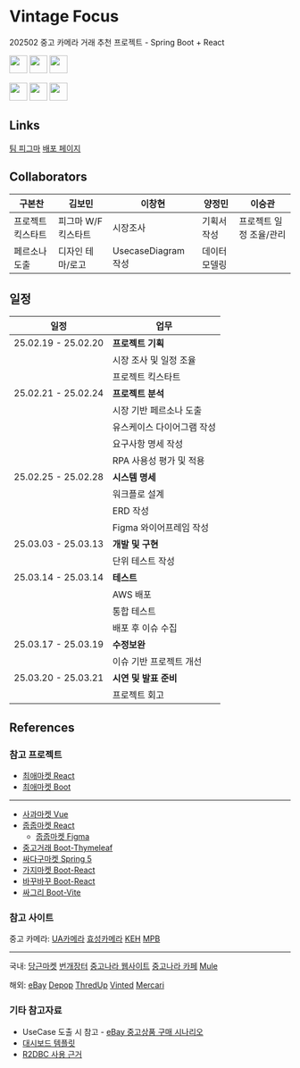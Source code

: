 # Vintage Focus
202502 중고 카메라 거래 추천 프로젝트 - Spring Boot + React

<img style="height:2rem" src="https://img.shields.io/badge/mysql-4479A1?logo=mysql&logoColor=white"> <img style="height:2rem" src="https://img.shields.io/badge/springboot-6DB33F?logo=springboot&logoColor=white" > <img style="height:2rem" src="https://img.shields.io/badge/react-61DAFB?logo=react&logoColor=black" >

<img style="height:2rem" src="https://img.shields.io/badge/github-181717?logo=github&logoColor=white"> <img style="height:2rem" src="https://img.shields.io/badge/git-F05032?logo=git&logoColor=white"> <img style="height:2rem" src="https://img.shields.io/badge/figma-F24E1E?logo=figma&logoColor=white">

## Links
[팀 피그마](https://www.figma.com/design/bxcAtwnftTL3TpUb7MCydz/Vintage-Focus-(Copy)?node-id=0-1&t=249OAPPgPHnKvbSD-1)
[배포 페이지](https://lrl.kr/cgzdf)

## Collaborators
| 구본찬 | 김보민 | 이창현 | 양정민 | 이승관 |
| --- | --- | --- | --- | --- |
| 프로젝트 킥스타트 | 피그마 W/F 킥스타트 | 시장조사 | 기획서 작성 | 프로젝트 일정 조율/관리 |
| 페르소나 도출 | 디자인 테마/로고 | UsecaseDiagram 작성 | 데이터 모델링 | |

## 일정
| 일정 | 업무 |
| --- | --- |
| 25.02.19 - 25.02.20 | **프로젝트 기획** |
| | 시장 조사 및 일정 조율 |
| | 프로젝트 킥스타트 |
| 25.02.21 - 25.02.24 | **프로젝트 분석** |
| | 시장 기반 페르소나 도출 |
| | 유스케이스 다이어그램 작성 |
| | 요구사항 명세 작성 |
| | RPA 사용성 평가 및 적용 |
| 25.02.25 - 25.02.28 | **시스템 명세** |
| | 워크플로 설계 |
| | ERD 작성 |
| | Figma 와이어프레임 작성 |
| 25.03.03 - 25.03.13 | **개발 및 구현** |
| | 단위 테스트 작성 |
| 25.03.14 - 25.03.14 | **테스트** |
| | AWS 배포 |
| | 통합 테스트 |
| | 배포 후 이슈 수집 |
| 25.03.17 - 25.03.19 | **수정보완** |
| | 이슈 기반 프로젝트 개선 |
| 25.03.20 - 25.03.21 | **시연 및 발표 준비** |
| | 프로젝트 회고 |


## References

### 참고 프로젝트

- [최애마켓 React](https://github.com/ChoiaeMarket/ChoiaeMarket_Web)
- [최애마켓 Boot](https://github.com/ChoiaeMarket/ChoiaeMarket_Server)

-----

- [사과마켓 Vue](https://isfpp.tistory.com/161)
- [줍줍마켓 React](https://github.com/HyunseoKoo/React_Final_Project?tab=readme-ov-file)
  - [줍줍마켓 Figma](https://www.figma.com/design/q7b02izl7kucudDRoXtmav/%EC%A4%8D%EC%A4%8D%EB%A7%88%EC%BC%93(%EC%A4%91%EA%B3%A0%EA%B1%B0%EB%9E%98%EC%84%9C%EB%B9%84%EC%8A%A4))
- [중고거래 Boot-Thymeleaf](https://github.com/jooro122/Spring_SecondHand)
- [싸다구마켓 Spring 5](https://github.com/junecheolpark/Market)
- [가지마켓 Boot-React](https://github.com/gaji-market/gaji-market)
- [바꾸바꾸 Boot-React](https://github.com/angielxx/baggu-baggu)
- [싸그리 Boot-Vite](https://github.com/handaldog/SSAGRI)

### 참고 사이트

중고 카메라:
[UA카메라](https://uacamera.co.kr/)
[효성카메라](https://hscdna.com/)
[KEH](https://www.keh.com/)
[MPB](https://www.mpb.com/)

--------------------------------

국내: [당근마켓](https://www.daangn.com/kr)
[번개장터](https://m.bunjang.co.kr/)
[중고나라 웹사이트](https://web.joongna.com/)
[중고나라 카페](https://cafe.naver.com/f-e/cafes/10050146/introduction/ranking)
[Mule](https://www.mule.co.kr/)

해외: [eBay](https://www.ebay.com/)
[Depop](https://www.depop.com/)
[ThredUp](https://www.thredup.com/cleanout/guide)
[Vinted](https://www.vinted.com/settings/bundle_discount)
[Mercari](https://www.mercari.com/)

### 기타 참고자료

- UseCase 도출 시 참고 - [eBay 중고상품 구매 시나리오](https://blog.naver.com/greenberry9/221176303411)
- [대시보드 템플릿](https://adminmart.com/)
- [R2DBC 사용 근거](https://technology.amis.nl/software-development/performance-and-tuning/performance-of-relational-database-drivers-r2dbc-vs-jdbc/)

